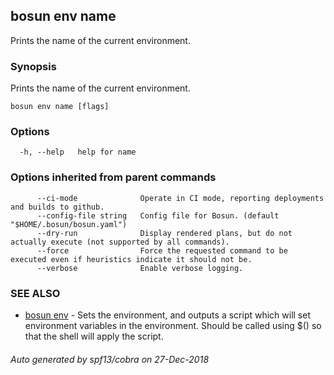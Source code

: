 ## bosun env name

Prints the name of the current environment.

### Synopsis

Prints the name of the current environment.

```
bosun env name [flags]
```

### Options

```
  -h, --help   help for name
```

### Options inherited from parent commands

```
      --ci-mode              Operate in CI mode, reporting deployments and builds to github.
      --config-file string   Config file for Bosun. (default "$HOME/.bosun/bosun.yaml")
      --dry-run              Display rendered plans, but do not actually execute (not supported by all commands).
      --force                Force the requested command to be executed even if heuristics indicate it should not be.
      --verbose              Enable verbose logging.
```

### SEE ALSO

* [bosun env](bosun_env.md)	 - Sets the environment, and outputs a script which will set environment variables in the environment. Should be called using $() so that the shell will apply the script.

###### Auto generated by spf13/cobra on 27-Dec-2018

